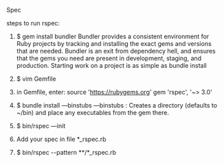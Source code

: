 Spec

steps to run rspec:
1. $ gem install bundler
	Bundler provides a consistent environment for Ruby projects by tracking and installing the exact gems and versions that are needed.
	Bundler is an exit from dependency hell, and ensures that the gems you need are present in development, staging, and production. Starting work on a project is as simple as bundle install

2. $ vim Gemfile
3. in Gemfile, enter:
	source 'https://rubygems.org'
	gem 'rspec', '~> 3.0'

4. $ bundle install —binstubs
	—binstubs : Creates a directory (defaults to ~/bin) and place  any  executables from the gem there.

5. $ bin/rspec —init
6. Add your spec in file *_rspec.rb
7. $ bin/rspec --pattern **/*_rspec.rb
